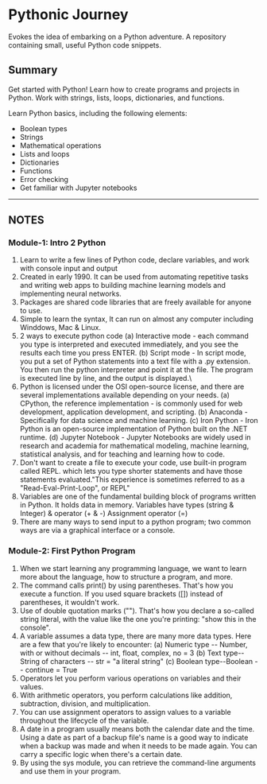 # Pythonic Journey
Evokes the idea of embarking on a Python adventure. A repository containing small, useful Python code snippets.

## Summary

Get started with Python! Learn how to create programs and projects in Python. Work with strings, lists, loops, dictionaries, and functions.

Learn Python basics, including the following elements:

- Boolean types
- Strings
- Mathematical operations
- Lists and loops
- Dictionaries
- Functions
- Error checking
- Get familiar with Jupyter notebooks

-------

## NOTES

### Module-1: Intro 2 Python

1. Learn to write a few lines of Python code, declare variables, and work with console input and output
2. Created in early 1990. It can be used from automating repetitive tasks and writing web apps to building machine learning models and implementing neural networks.
3. Packages are shared code libraries that are freely available for anyone to use.
4. Simple to learn the syntax, It can run on almost any computer including Winddows, Mac & Linux.
5. 2 ways to execute python code (a) Interactive mode - each command you type is interpreted and executed immediately, and you see the results each time you press ENTER. (b) Script mode - In script mode, you put a set of Python statements into a text file with a .py extension. You then run the python interpreter and point it at the file. The program is executed line by line, and the output is displayed.\
6. Python is licensed under the OSI open-source license, and there are several implementations available depending on your needs. (a) CPython, the reference implementation - is commonly used for web development, application development, and scripting. (b) Anaconda - Specifically for data science and machine learning. (c) Iron Python - Iron Python is an open-source implementation of Python built on the .NET runtime. (d) Jupyter Notebook - Jupyter Notebooks are widely used in research and academia for mathematical modeling, machine learning, statistical analysis, and for teaching and learning how to code. 
7. Don't want to create a file to execute your code, use built-in program called REPL. which lets you type shorter statements and have those statements evaluated."This experience is sometimes referred to as a "Read-Eval-Print-Loop", or REPL"
8. Variables are one of the fundamental building block of programs written in Python. It holds data in memory. Variables have types (string & Integer) & operator (+ & -) Assignment operator (=)
9. There are many ways to send input to a python program; two common ways are via a graphical interface or a console.


### Module-2: First Python Program

1. When we start learning any programming language, we want to learn more about the language, how to structure a program, and more.
2. The command calls print() by using parentheses. That's how you execute a function. If you used square brackets ([]) instead of parentheses, it wouldn't work.
3. Use of double quotation marks (""). That's how you declare a so-called string literal, with the value like the one you're printing: "show this in the console".
4. A variable assumes a data type, there are many more data types. Here are a few that you're likely to encounter: (a) Numeric type	-- Number, with or without decimals	-- int, float, complex, no = 3 (b) Text type--String of characters -- str = "a literal string" (c) Boolean type--Boolean -- continue = True
5. Operators let you perform various operations on variables and their values.
6. With arithmetic operators, you perform calculations like addition, subtraction, division, and multiplication. 
7. You can use assignment operators to assign values to a variable throughout the lifecycle of the variable.
8. A date in a program usually means both the calendar date and the time. Using a date as part of a backup file's name is a good way to indicate when a backup was made and when it needs to be made again. You can carry a specific logic when there's a certain date.
9. By using the sys module, you can retrieve the command-line arguments and use them in your program. 

